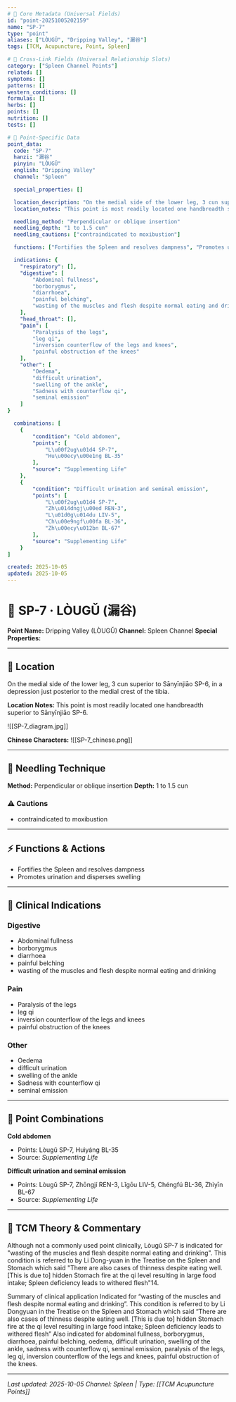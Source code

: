 ```yaml
---
# 🔹 Core Metadata (Universal Fields)
id: "point-20251005202159"
name: "SP-7"
type: "point"
aliases: ["LÒUGǓ", "Dripping Valley", "漏谷"]
tags: [TCM, Acupuncture, Point, Spleen]

# 🔹 Cross-Link Fields (Universal Relationship Slots)
category: ["Spleen Channel Points"]
related: []
symptoms: []
patterns: []
western_conditions: []
formulas: []
herbs: []
points: []
nutrition: []
tests: []

# 🔹 Point-Specific Data
point_data:
  code: "SP-7"
  hanzi: "漏谷"
  pinyin: "LÒUGǓ"
  english: "Dripping Valley"
  channel: "Spleen"

  special_properties: []

  location_description: "On the medial side of the lower leg, 3 cun superior to Sānyīnjiāo SP-6, in a depression just posterior to the medial crest of the tibia."
  location_notes: "This point is most readily located one handbreadth superior to Sānyīnjiāo SP-6."

  needling_method: "Perpendicular or oblique insertion"
  needling_depth: "1 to 1.5 cun"
  needling_cautions: ["contraindicated to moxibustion"]

  functions: ["Fortifies the Spleen and resolves dampness", "Promotes urination and disperses swelling"]

  indications: {
    "respiratory": [],
    "digestive": [
        "Abdominal fullness",
        "borborygmus",
        "diarrhoea",
        "painful belching",
        "wasting of the muscles and flesh despite normal eating and drinking"
    ],
    "head_throat": [],
    "pain": [
        "Paralysis of the legs",
        "leg qi",
        "inversion counterflow of the legs and knees",
        "painful obstruction of the knees"
    ],
    "other": [
        "Oedema",
        "difficult urination",
        "swelling of the ankle",
        "Sadness with counterflow qi",
        "seminal emission"
    ]
}

  combinations: [
    {
        "condition": "Cold abdomen",
        "points": [
            "L\u00f2ug\u01d4 SP-7",
            "Hu\u00ecy\u00e1ng BL-35"
        ],
        "source": "Supplementing Life"
    },
    {
        "condition": "Difficult urination and seminal emission",
        "points": [
            "L\u00f2ug\u01d4 SP-7",
            "Zh\u014dngj\u00ed REN-3",
            "L\u01d0g\u014du LIV-5",
            "Ch\u00e9ngf\u00fa BL-36",
            "Zh\u00ecy\u012bn BL-67"
        ],
        "source": "Supplementing Life"
    }
]

created: 2025-10-05
updated: 2025-10-05
---
```


# 📍 SP-7 · LÒUGǓ (漏谷)

**Point Name:** Dripping Valley (LÒUGǓ)
**Channel:** Spleen Channel
**Special Properties:** 

---

## 📍 Location

On the medial side of the lower leg, 3 cun superior to Sānyīnjiāo SP-6, in a depression just posterior to the medial crest of the tibia.

**Location Notes:**
This point is most readily located one handbreadth superior to Sānyīnjiāo SP-6.

![[SP-7_diagram.jpg]]

**Chinese Characters:** ![[SP-7_chinese.png]]

---

## 🔧 Needling Technique

**Method:** Perpendicular or oblique insertion
**Depth:** 1 to 1.5 cun

### ⚠️ Cautions
- contraindicated to moxibustion

---

## ⚡ Functions & Actions
- Fortifies the Spleen and resolves dampness
- Promotes urination and disperses swelling

---

## 🎯 Clinical Indications

### Digestive
- Abdominal fullness
- borborygmus
- diarrhoea
- painful belching
- wasting of the muscles and flesh despite normal eating and drinking

### Pain
- Paralysis of the legs
- leg qi
- inversion counterflow of the legs and knees
- painful obstruction of the knees

### Other
- Oedema
- difficult urination
- swelling of the ankle
- Sadness with counterflow qi
- seminal emission

---

## 🔗 Point Combinations

**Cold abdomen**
- Points: Lòugǔ SP-7, Huìyáng BL-35
- Source: *Supplementing Life*

**Difficult urination and seminal emission**
- Points: Lòugǔ SP-7, Zhōngjí REN-3, Lǐgōu LIV-5, Chéngfú BL-36, Zhìyīn BL-67
- Source: *Supplementing Life*

---

## 🧬 TCM Theory & Commentary

Although not a commonly used point clinically, Lòugǔ SP-7 is indicated for "wasting of the muscles and flesh despite normal eating and drinking". This condition is referred to by Li Dong-yuan in the Treatise on the Spleen and Stomach which said "There are also cases of thinness despite eating well. [This is due to] hidden Stomach fire at the qi level resulting in large food intake; Spleen deficiency leads to withered flesh"14.

Summary of clinical application
Indicated for “wasting of the muscles and flesh despite normal eating and drinking”. This condition is referred to by Li Dongyuan in the Treatise on the Spleen and Stomach which said “There are also cases of thinness despite eating well. [This is due to] hidden Stomach fire at the qi level resulting in large food intake; Spleen deficiency leads to withered flesh”
Also indicated for abdominal fullness, borborygmus, diarrhoea, painful belching, oedema, difficult urination, swelling of the ankle, sadness with counterflow qi, seminal emission, paralysis of the legs, leg qi, inversion counterflow of the legs and knees, painful obstruction of the knees.

---

*Last updated: 2025-10-05*
*Channel: Spleen | Type: [[TCM Acupuncture Points]]*
